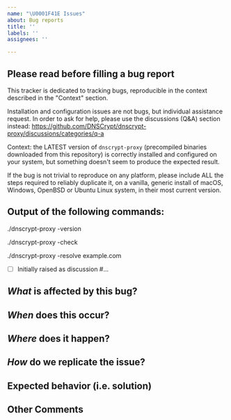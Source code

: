 ```yaml
---
name: "\U0001F41E Issues"
about: Bug reports
title: ''
labels: ''
assignees: ''

---
```


## Please read before filling a bug report

This tracker is dedicated to tracking bugs, reproducible in the context described in the
"Context" section.

Installation and configuration issues are not bugs, but individual assistance request.
In order to ask for help, please use the discussions (Q&A) section instead:
https://github.com/DNSCrypt/dnscrypt-proxy/discussions/categories/q-a

Context: the LATEST version of `dnscrypt-proxy` (precompiled binaries downloaded from this
repository) is correctly installed and configured on your system, but something doesn't
seem to produce the expected result.

If the bug is not trivial to reproduce on any platform, please include ALL the steps required
to reliably duplicate it, on a vanilla, generic install of macOS, Windows, OpenBSD or Ubuntu Linux
system, in their most current version.



## Output of the following commands:

./dnscrypt-proxy -version

./dnscrypt-proxy -check

./dnscrypt-proxy -resolve example.com


- [ ] Initially raised as discussion #...



## *What* is affected by this bug?



## *When* does this occur?



## *Where* does it happen?



## *How* do we replicate the issue?
<!-- Please list all the steps required to reliably replicate it, starting from a newly installed operating system -->



## Expected behavior (i.e. solution)



## Other Comments

